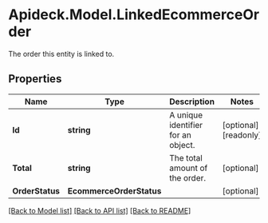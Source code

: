 # Apideck.Model.LinkedEcommerceOrder
The order this entity is linked to.

## Properties

Name | Type | Description | Notes
------------ | ------------- | ------------- | -------------
**Id** | **string** | A unique identifier for an object. | [optional] [readonly] 
**Total** | **string** | The total amount of the order. | [optional] 
**OrderStatus** | **EcommerceOrderStatus** |  | [optional] 

[[Back to Model list]](../README.md#documentation-for-models) [[Back to API list]](../README.md#documentation-for-api-endpoints) [[Back to README]](../README.md)

